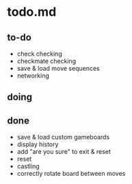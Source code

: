 # todo.md
## to-do
- check checking
- checkmate checking
- save & load move sequences
- networking
## doing
## done
- save & load custom gameboards
- display history
- add "are you sure" to exit & reset
- reset
- castling
- correctly rotate board between moves
